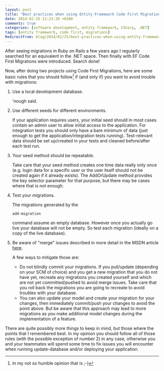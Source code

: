 ```yaml
---
layout: post
title: "Best practices when using Entity Framework Code First Migrations"
date: 2014-02-25 12:23:20 +0100
comments: true
categories: [software development, entity framework, CSharp, .NET]
tags: [entity framework, code first, migrations]
RedirectFrom: blog/2014/02/25/best-practices-when-using-entity-framework-code-first-migrations/index.html
---
```


After seeing migrations in Ruby on Rails a few years ago I regularly searched for an equivalent in the .NET space. Then finally with EF Code First Migrations were introduced. Search done!

Now, after doing two projects using Code First Migrations, here are some basic rules that you should follow[^1] if (and only if) you want to avoid trouble with migrations:

1.  Use a local development database.

    'nough said.

2.  Use different seeds for different environments.

    If your application requires users, your initial seed should in most cases contain an admin user to allow initial access to the application.
    For integration tests you should only have a bare minimum of data (just enough to get the application/integration tests running). Test-relevant data should be set up/created in your tests and cleaned before/after each test run.

3.  Your seed method should be repeatable.

    Take care that your seed method creates one time data really only once (e.g. login data for a specific user or the user itself should not be created again if it already exists). The AddOrUpdate method provides the key selector parameter for that purpose, but there may be cases where that is not enough.

4.  Test your migrations.

    The migrations generated by the

    ```
    add-migration
    ```

    command assume an empty database. However once you actually go live your database will not be empty. So test each migration (ideally on a copy of the live database).

5.  Be aware of "merge" issues described in more detail in the MSDN article [here](http://msdn.microsoft.com/en-us/data/dn481501).

    A few ways to mitigate those are:

    * Do not blindly commit your migrations. If you pull/update (depending on your SCM of choice) and you get a new migration that you do not have yet, recreate any migrations you created yourself and which are not yet committed/pushed to avoid merge issues. Take care that you roll back the migrations you are going to recreate to avoid troubles with your database.
    * You can also update your model and create your migration for your changes, then immediately commit/push your changes to avoid the point above. But be aware that this approach may lead to more migrations as you make additional model changes during the implementation of a feature.

There are quite possibly more things to keep in mind, but those where the points that I remembered best. In my opinion you should follow all of those rules (with the possible exception of number 2) in any case, otherwise you and your teammates will spend some time to fix issues you will encounter when running
update-database and/or deploying your application.

[^1]: In my not so humble opinion that is ;-)
